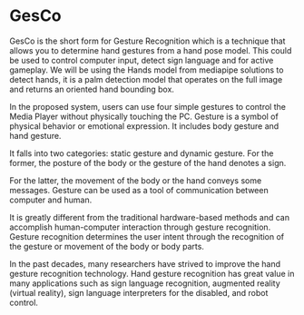 # GesCo
GesCo is the short form for Gesture Recognition which is a technique that allows you to determine hand gestures from a hand pose model. 
This could be used to control computer input, detect sign language and for active gameplay.
We will be using the Hands model from mediapipe solutions to detect hands, it is a palm detection model that operates on the full image and returns an oriented hand bounding box.


In the proposed system, users can use four simple gestures to control the Media Player without physically 
touching the PC. Gesture is a symbol of physical behavior or emotional expression. It includes body 
gesture and hand gesture.

It falls into two categories: static gesture and dynamic gesture. For the former, the posture of the body or 
the gesture of the hand denotes a sign. 

For the latter, the movement of the body or the hand conveys some messages. Gesture can be used as a tool 
of communication between computer and human.

It is greatly different from the traditional hardware-based methods and can accomplish human-computer 
interaction through gesture recognition. Gesture recognition determines the user intent through the 
recognition of the gesture or movement of the body or body parts.

In the past decades, many researchers have strived to improve the hand gesture recognition technology. 
Hand gesture recognition has great value in many applications such as sign language recognition, 
augmented reality (virtual reality), sign language interpreters for the disabled, and robot control.
